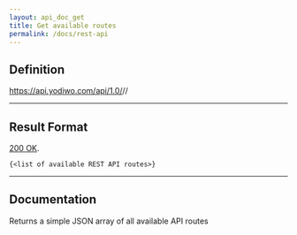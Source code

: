 ```yaml
---
layout: api_doc_get
title: Get available routes
permalink: /docs/rest-api
---
```


## Definition
https://api.yodiwo.com/api/1.0/<nodekey>/<secretkey>/
- - - -

## Result Format
<div id="code2_container">
    <div class="block-code block-show-code" type="section.type">
        <div class="code-tabs">
          <div data-lang="200" class="tab on">
            <a href="javascript: showCode('code2_container', '200');"><span><span class="status-icon status-icon-success"></span> 200 OK</span></a><span>.</span>
          </div>
        </div>
        <pre id="200"><code>{&lt;list of available REST API routes&gt;}</code></pre>
    </div>
</div>


- - - -

## Documentation
Returns a simple JSON array of all available API routes
